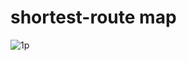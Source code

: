 # shortest-route map
![1p](https://user-images.githubusercontent.com/62655613/138608086-5e3b3e3e-4d6a-401e-9904-21e6fb3daa2c.png)
